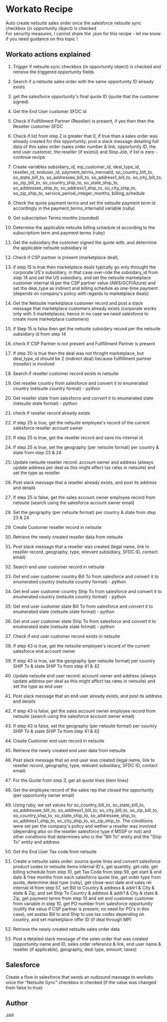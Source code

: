 # Workato Recipe

Auto create netsuite sales order once the salesforce netsuite sync checkbox (in opportunity object) is checked<br/>
For security measures, I cannot share the .json for this recipe - let me know if you need guidance on this topic !

## Workato actions explained

1. Trigger if netsuite sync checkbox (in opportunity object) is checked and retreive the triggered opportunity fields
2. Search if a netsuite sales order with the same opportunity ID already exists
3. get the salesforce opportunity's final quote ID (quote that the customer signed)
4. Get the End User customer SFDC id
5. Check if Fullfillment Partner (Reseller) is present, if yes then then the Reseller customer SFDC
6. Check if list from step 2 is greater that 0, if true then a sales order was already created for this opportunity, post a slack message detailing full data of this sales order (sales order number & link, opportunity ID, the end user customer, the reseller (if exists)) and Stop Job, if list is zero - continue recipe
10.  Create variables subsidairy_id, mp_customer_id, deal_type_id, reseller_id, enduser_id, payment_terms_inernalid, so_country_bill_to, so_state_bill_to, so_addressee_bill_to, so_address1_bill_to, so_city_bill_to, so_zip_bill_to, so_country_ship_to, so_state_ship_to, so_addressee_ship_to, so_address1_ship_to, so_city_ship_to, so_zip_ship_to, service_period_integer_months, billing_schedule

11. Check the quote payment terms and set the netsuite payment term id accordingly in the payment_terms_internalid variable (ruby)
12. Get subscription Terms months (rounded)
13. Determine the applicable netsuite billing schedule id according to the subscriptiom term and payment terms (ruby)
14. Get the subsidiary the customer signed the quote with, and determine the applicable netsuite subsidiary id
15. Check if CSP partner is present (marketplace deal), 
16. if step 15 is true then marketplace deals typically go only throught the corporate US's subsidiary, in that case over-ride the subsidary_id from step 14 and set the US subsidiary, and set the netsuite marketplace customer internal id per the CSP partner value (AWS/GCP/Azure) and set the deal_type as indirect and billing schedule as one-time payment (depends on company's policy with regards to marketplace deals)
17. Get the Netsuite marketplace customer record and post a slack message that marketplace customers already exists (corporate works only with 3 marketplaces; hence in no case we need salesforce to create more marketplace customers)
19. if Step 15 is false then get the netsuite subsidary record per the netsuite subsidiary id from step 14
20. check If CSP Partner is not present and Fullfillment Partner is present
21. If step 20 is true then the deal was not throght marketplace, but deal_type_id should be 2 (indirect deal) because fullfillment partner (reseller) is involved
22. Search if reseller customer record exists in netsuite
23. Get reseller country from salesforce and convert it to enumerated country (netsuite country format) - python
24. Get reseller state from salesforce and convert it to enumerated state (netsuite state format) - python
25. check if reseller record already exists
26. If step 25 is true, get the netsuite employee's record of the current salesforce reseller account owner
26. If step 25 is true, get the reseller record and save his internal id
28. If step 25 is true, set the geography (per netsuite format) per country & state from step 23 & 24
29. Update netsuite reseller record: account owner and address (always update address per deal as this might affect tax rates in netsuite) and set the type as reseller
30. Post slack message that a reseller already exists, and post its address and details
32. If step 25 is false, get the sales account owner employee record from netsuite (search using the salesforce account owner email)
33. Set the geography (per netsuite format) per country & state from step 23 & 24
34. Create Customer reseller record in netsuite
36. Retrieve the newly created reseller data from netsuite
37. Post slack message that a reseller was created (legal name, link to reseller record, geography, type, relevant subsidiary, SFDC ID, contact email)
38. Search end user customer record in netsuite
39. Get end user customer country Bill To from salesforce and convert it to enumerated country (netsuite country format) - python
40. Get end user customer country Ship To from salesforce and convert it to enumerated country (netsuite country format) - python
41. Get end user customer state Bill To  from salesforce and convert it to enumerated state (netsuite state format) - python
42. Get end user customer state Ship To  from salesforce and convert it to enumerated state (netsuite state format) - python
43. Check if end user customer record exists in netsuite
44. If step 43 is true, get the netsuite employee's record of the current salesforce end account owner
46. If step 43 is true, set the geography (per netsuite format) per country SHIP To & state SHIP To from step 41 & 42
47. Update netsuite end user record: account owner and address (always update address per deal as this might affect tax rates in netsuite) and set the type as end user
48. Post slack message that an end user already exists, and post its address and details
50. If step 43 is false, get the sales account owner employee record from netsuite (search using the salesforce account owner email)
51. If step 43 is false, set the geography (per netsuite format) per country SHIP To & state SHIP To from step 41 & 42
52. Create Customer end user record in netsuite
54. Retrieve the newly created end user data from netsuite
55. Post slack message that an end user was created (legal name, link to reseller record, geography, type, relevant subsidiary, SFDC ID, contact email)
56. For the Quote from step 3, get all quote lines (item lines)
57. Get the employee record of the sales rep that closed the opportunity (per opportunity owner email)
58. Using ruby, we set values for so_country_bill_to, so_state_bill_to, so_addressee_bill_to, so_address1_bill_to, so_city_bill_to, so_zip_bill_to, so_country_ship_to, so_state_ship_to, so_addressee_ship_to, so_address1_ship_to, so_city_ship_to, so_zip_ship_to. The conditions were set per the company's policy and wether a reseller was involved (depending also on the reseller salesforce type if MSSP or not) and other conditions that determines who is the "Bill To" entity and the "Ship To" entity and address
59. Get the End User Tax code from netsuite
60. Create a netsuite sales order: source quote lines and convert salesforce product codes to netsuite items internal ID's, get quantity, get rate, get billing schedule from step 10, get Tax Code from step 59, get start & end date & free months from each salesforce quote line, get order type from quote, determine deal type (ruby), get close-won date and sales rel internal id from step 57, set Bill to Country & address & addr1 & City & state & Zip, and set Ship To Country & address & addr1 & City & state & Zip, get payment terms from step 10 and set end customer customer from variable in step 10, get PO number from salesforce opportunity (nullify the value if CSP partner is present, no need for PO's in this case), set avatax Bill to and Ship to use tax codes depending on country, and set marketplace offer ID (if deal through MP)
61. Retrieve the newly created netsuite sales order data
62. Post a detailed slack message of the sales order that was created (opportunity name and ID, sales order reference & link, end user name & reseller (if applicable), geography, deal type, amount, taxes)

## Salesforce

Create a flow in salesforce that sends an outbound message to workato once the "Netsuite Sync" checkbox is checked (if the value was changed from false to true)

## Author

Jalil

